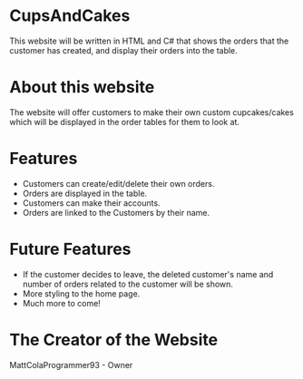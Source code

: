 # CupsAndCakes
This website will be written in HTML and C# that shows the orders that the customer has created, and display their orders into the table.

# About this website
The website will offer customers to make their own custom cupcakes/cakes which will be displayed in the order tables for them to look at.

# Features
- Customers can create/edit/delete their own orders.
- Orders are displayed in the table.
- Customers can make their accounts.
- Orders are linked to the Customers by their name.

# Future Features
- If the customer decides to leave, the deleted customer's name and number of orders related
to the customer will be shown.
- More styling to the home page.
- Much more to come!

# The Creator of the Website
MattColaProgrammer93 - Owner
